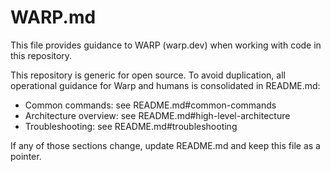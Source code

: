 # WARP.md

This file provides guidance to WARP (warp.dev) when working with code in this repository.

This repository is generic for open source. To avoid duplication, all operational guidance for Warp and humans is consolidated in README.md:

- Common commands: see README.md#common-commands
- Architecture overview: see README.md#high-level-architecture
- Troubleshooting: see README.md#troubleshooting

If any of those sections change, update README.md and keep this file as a pointer.
